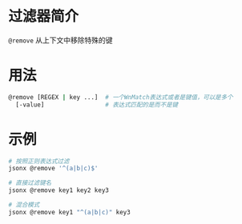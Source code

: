 # 过滤器简介

`@remove` 从上下文中移除特殊的键

# 用法

```bash
@remove [REGEX | key ...]  # 一个WnMatch表达式或者是键值，可以是多个
  [-value]                 # 表达式匹配的是而不是键
```

# 示例

```bash
# 按照正则表达式过滤
jsonx @remove '^(a|b|c)$'

# 直接过滤键名
jsonx @remove key1 key2 key3

# 混合模式
jsonx @remove key1 "^(a|b|c)" key3
```

